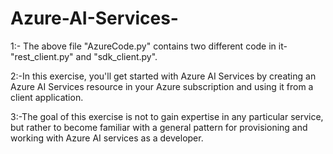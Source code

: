 # Azure-AI-Services-
1:- The above file "AzureCode.py" contains two different code in it- "rest_client.py" and "sdk_client.py".

2:-In this exercise, you'll get started with Azure AI Services by creating an Azure AI Services resource in your Azure subscription and using it from a client application. 

3:-The goal of this exercise is not to gain expertise in any particular service, but rather to become familiar with a general pattern for provisioning and working with Azure AI services as a developer.
